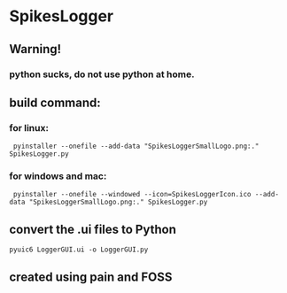 # SpikesLogger
## Warning!
### python sucks, do not use python at home.
## build command:
### for linux:
```commandline
 pyinstaller --onefile --add-data "SpikesLoggerSmallLogo.png:." SpikesLogger.py
```
### for windows and mac:
```commandline
 pyinstaller --onefile --windowed --icon=SpikesLoggerIcon.ico --add-data "SpikesLoggerSmallLogo.png:." SpikesLogger.py
```

## convert the .ui files to Python
```commandline
pyuic6 LoggerGUI.ui -o LoggerGUI.py
```

## created using pain and FOSS
